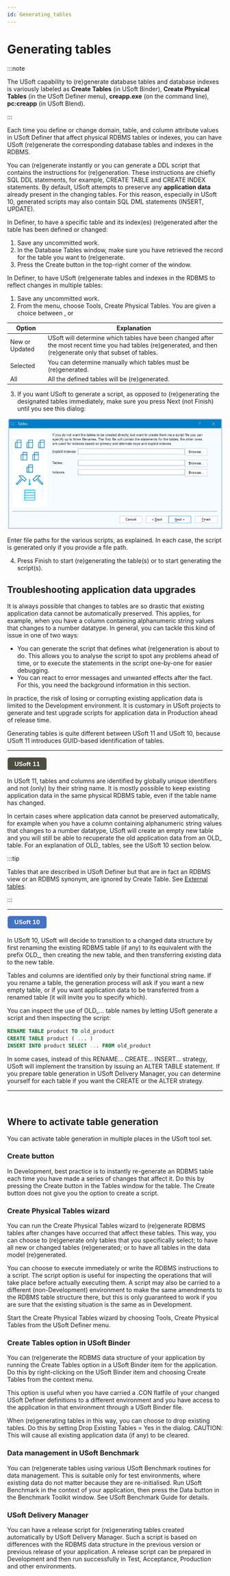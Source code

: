 ```yaml
---
id: Generating_tables
---
```


# Generating tables


:::note

The USoft capability to (re)generate database tables and database indexes is variously labeled as **Create Tables** (in USoft Binder), **Create Physical Tables** (in the USoft Definer menu), **creapp.exe** (on the command line), **pc:creapp** (in USoft Blend).

:::

Each time you define or change domain, table, and column attribute values in USoft Definer that affect physical RDBMS tables or indexes, you can have USoft (re)generate the corresponding database tables and indexes in the RDBMS.

You can (re)generate instantly or you can generate a DDL script that contains the instructions for (re)generation. These instructions are chiefly SQL DDL statements, for example, CREATE TABLE and CREATE INDEX statements. By default, USoft attempts to preserve any **application data** already present in the changing tables. For this reason, especially in USoft 10, generated scripts may also contain SQL DML statements (INSERT, UPDATE).

In Definer, to have a specific table and its index(es) (re)generated after the table has been defined or changed:

1. Save any uncommitted work.
2. In the Database Tables window, make sure you have retrieved the record for the table you want to (re)generate.
3. Press the Create button in the top-right corner of the window.

In Definer, to have USoft (re)generate tables and indexes in the RDBMS to reflect changes in multiple tables:

1. Save any uncommitted work.
2. From the menu, choose Tools, Create Physical Tables. You are given a choice between , or 

|**Option**|**Explanation**|
|--------|--------|
|New or Updated|USoft will determine which tables have been changed after the most recent time you had tables (re)generated, and then (re)generate only that subset of tables.|
|Selected|You can determine manually which tables must be (re)generated.|
|All     |All the defined tables will be (re)generated.|



3. If you want USoft to generate a script, as opposed to (re)generating the designated tables immediately, make sure you press Next (not Finish) until you see this dialog:

![](./assets/93c3eb70-9021-4f5f-ac52-ae1921aa6575.png)

Enter file paths for the various scripts, as explained. In each case, the script is generated only if you provide a file path.

4. Press Finish to start (re)generating the table(s) or to start generating the script(s).

## Troubleshooting application data upgrades

It is always possible that changes to tables are so drastic that existing application data cannot be automatically preserved. This applies, for example, when you have a column containing alphanumeric string values that changes to a number datatype. In general, you can tackle this kind of issue in one of two ways:

- You can generate the script that defines what (re)generation is about to do. This allows you to analyse the script to spot any problems ahead of time, or to execute the statements in the script one-by-one for easier debugging.
- You can react to error messages and unwanted effects after the fact. For this, you need the background information in this section.

In practice, the risk of losing or corrupting existing application data is limited to the Development environment. It is customary in USoft projects to generate and test upgrade scripts for application data in Production ahead of release time.

Generating tables is quite different between USoft 11 and USoft 10, because USoft 11 introduces GUID-based identification of tables.

----

![](./assets/31f66018-1e3a-4fe4-ab7d-41e04b071ede.png)



In USoft 11, tables and columns are identified by globally unique identifiers and not (only) by their string name. It is mostly possible to keep existing application data in the same physical RDBMS table, even if the table name has changed.

In certain cases where application data cannot be preserved automatically, for example when you have a column containing alphanumeric string values that changes to a number datatype, USoft will create an empty new table and you will still be able to recuperate the old application data from an OLD_ table. For an explanation of OLD_ tables, see the USoft 10 section below.


:::tip

Tables that are described in USoft Definer but that are in fact an RDBMS view or an RDBMS synonym, are ignored by Create Table. See [External tables]().

:::

----

![](./assets/41d95299-8626-400b-9ecc-ec8db456f54a.png)



In USoft 10, USoft will decide to transition to a changed data structure by first renaming the existing RDBMS table (if any) to its equivalent with the prefix OLD_, then creating the new table, and then transferring existing data to the new table.

Tables and columns are identified only by their functional string name. If you rename a table, the generation process will ask if you want a new empty table, or if you want application data to be transferred from a renamed table (it will invite you to specify which).

You can inspect the use of OLD_… table names by letting USoft generate a script and then inspecting the script:

```sql
RENAME TABLE product TO old_product
CREATE TABLE product ( ... )
INSERT INTO product SELECT ... FROM old_product
```

In some cases, instead of this RENAME… CREATE… INSERT... strategy, USoft will implement the transition by issuing an ALTER TABLE statement. If you prepare table generation in USoft Delivery Manager, you can determine yourself for each table if you want the CREATE or the ALTER strategy.

----

 

## Where to activate table generation

You can activate table generation in multiple places in the USoft tool set.

### Create button

In Development, best practice is to instantly re-generate an RDBMS table each time you have made a series of changes that affect it. Do this by pressing the Create button in the Tables window for the table. The Create button does not give you the option to create a script.

### Create Physical Tables wizard

You can run the Create Physical Tables wizard to (re)generate RDBMS tables after changes have occurred that affect these tables. This way, you can choose to (re)generate only tables that you specifically select; to have all new or changed tables (re)generated; or to have all tables in the data model (re)generated.

You can choose to execute immediately or write the RDBMS instructions to a script. The script option is useful for inspecting the operations that will take place before actually executing them. A script may also be carried to a different (non-Development) environment to make the same amendments to the RDBMS table structure there, but this is only guaranteed to work if you are sure that the existing situation is the same as in Development.

Start the Create Physical Tables wizard by choosing Tools, Create Physical Tables from the USoft Definer menu.

### Create Tables option in USoft Binder

You can (re)generate the RDBMS data structure of your application by running the Create Tables option in a USoft Binder item for the application. Do this by right-clicking on the USoft Binder item and choosing Create Tables from the context menu.

This option is useful when you have carried a .CON flatfile of your changed USoft Definer definitions to a different environment and you have access to the application in that environment through a USoft Binder file.

When (re)generating tables in this way, you can choose to drop existing tables. Do this by setting Drop Existing Tables = Yes in the dialog. CAUTION: This will cause all existing application data (if any) to be cleared.

### Data management in USoft Benchmark

You can (re)generate tables using various USoft Benchmark routines for data management. This is suitable only for test environments, where existing data do not matter because they are re-initialised. Run USoft Benchmark in the context of your application, then press the Data button in the Benchmark Toolkit window. See USoft Benchmark Guide for details.

### USoft Delivery Manager

You can have a release script for (re)generating tables created automatically by USoft Delivery Manager. Such a script is based on differences with the RDBMS data structure in the previous version or previous release of your application. A release script can be prepared in Development and then run successfully in Test, Acceptance, Production and other environments.
